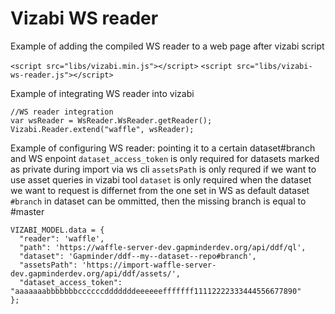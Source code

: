 # Vizabi WS reader

Example of adding the compiled WS reader to a web page after vizabi script

`<script src="libs/vizabi.min.js"></script>`
`<script src="libs/vizabi-ws-reader.js"></script>`

Example of integrating WS reader into vizabi

```
//WS reader integration
var wsReader = WsReader.WsReader.getReader();
Vizabi.Reader.extend("waffle", wsReader);
```

Example of configuring WS reader: pointing it to a certain dataset#branch and WS enpoint
`dataset_access_token` is only required for datasets marked as private during import via ws cli
`assetsPath` is only requred if we want to use asset queries in vizabi tool
`dataset` is only required when the dataset we want to request is differnet from the one set in WS as default dataset
`#branch` in dataset can be ommitted, then the missing branch is equal to #master

```
VIZABI_MODEL.data = {
  "reader": 'waffle',
  "path": 'https://waffle-server-dev.gapminderdev.org/api/ddf/ql',
  "dataset": 'Gapminder/ddf--my--dataset--repo#branch',
  "assetsPath": 'https://import-waffle-server-dev.gapminderdev.org/api/ddf/assets/',
  "dataset_access_token": "aaaaaaabbbbbbbccccccdddddddeeeeeefffffff11112222333444556677890"
};
```
